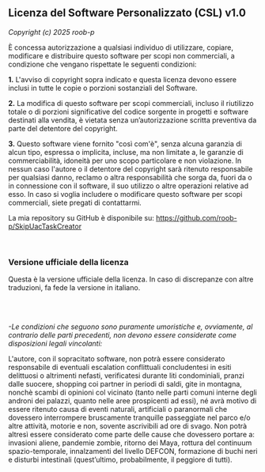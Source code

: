 ## **Licenza del Software Personalizzato (CSL) v1.0**

*Copyright (c) 2025 roob-p*

È concessa autorizzazione a qualsiasi individuo di utilizzare, copiare, modificare e distribuire questo software per scopi non commerciali, a condizione che vengano rispettate le seguenti condizioni:

**1.** L'avviso di copyright sopra indicato e questa licenza devono essere inclusi in tutte le copie o porzioni sostanziali del Software.

**2.** La modifica di questo software per scopi commerciali, incluso il riutilizzo totale o di porzioni significative del codice sorgente in progetti e software destinati alla vendita, è vietata senza un’autorizzazione scritta preventiva da parte del detentore del copyright.

**3.** Questo software viene fornito "così com'è", senza alcuna garanzia di alcun tipo, espressa o implicita, incluse, ma non limitate a, le garanzie di commerciabilità, idoneità per uno scopo particolare e non violazione. In nessun caso l'autore o il detentore del copyright sarà ritenuto responsabile per qualsiasi danno, reclamo o altra responsabilità che sorga da, fuori da o in connessione con il software, il suo utilizzo o altre operazioni relative ad esso.
In caso si voglia includere o modificare questo software per scopi commerciali, siete pregati di contattarmi.

La mia repository su GitHub è disponibile su: https://github.com/roob-p/SkipUacTaskCreator

</br>

### **Versione ufficiale della licenza**
Questa è la versione ufficiale della licenza. In caso di discrepanze con altre traduzioni, fa fede la versione in italiano.

</br>
</br>

*-Le condizioni che seguono sono puramente umoristiche e, ovviamente, al contrario delle parti precedenti, non devono essere considerate come disposizioni legali vincolanti:*

L'autore, con il sopracitato software, non potrà essere considerato responsabile di eventuali escalation conflittuali concludentesi in esiti delittuosi o altrimenti nefasti, verificatesi durante liti condominiali, pranzi dalle suocere, shopping coi partner in periodi di saldi, gite in montagna, nonchè scambi di opinioni col vicinato (tanto nelle parti comuni interne  degli androni dei palazzi, quanto nelle aree prospicenti ad essi), né avrà motivo di essere ritenuto causa di eventi naturali, artificiali o paranormali che dovessero interrompere bruscamente tranquille passeggiate nel parco e/o altre attività, motorie e non, sovente ascrivibili ad ore di svago. Non potrà altresì essere considerato come parte delle cause che dovessero portare a: invasioni aliene, pandemie zombie, ritorno dei Maya, rottura del continuum spazio-temporale, innalzamenti del livello DEFCON, formazione di buchi neri e disturbi intestinali (quest’ultimo, probabilmente, il peggiore di tutti).  
